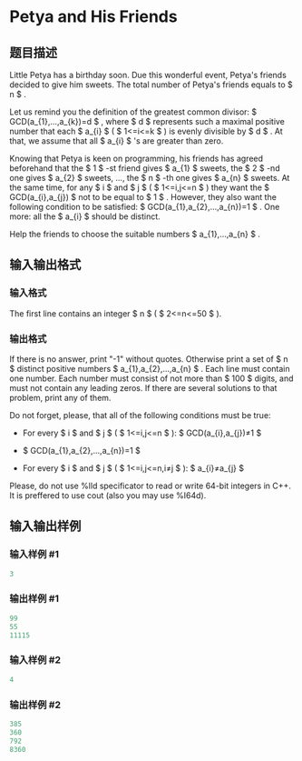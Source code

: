 # Petya and His Friends

## 题目描述

Little Petya has a birthday soon. Due this wonderful event, Petya's friends decided to give him sweets. The total number of Petya's friends equals to $ n $ .

Let us remind you the definition of the greatest common divisor: $ GCD(a_{1},...,a_{k})=d $ , where $ d $ represents such a maximal positive number that each $ a_{i} $ ( $ 1<=i<=k $ ) is evenly divisible by $ d $ . At that, we assume that all $ a_{i} $ 's are greater than zero.

Knowing that Petya is keen on programming, his friends has agreed beforehand that the $ 1 $ -st friend gives $ a_{1} $ sweets, the $ 2 $ -nd one gives $ a_{2} $ sweets, ..., the $ n $ -th one gives $ a_{n} $ sweets. At the same time, for any $ i $ and $ j $ ( $ 1<=i,j<=n $ ) they want the $ GCD(a_{i},a_{j}) $ not to be equal to $ 1 $ . However, they also want the following condition to be satisfied: $ GCD(a_{1},a_{2},...,a_{n})=1 $ . One more: all the $ a_{i} $ should be distinct.

Help the friends to choose the suitable numbers $ a_{1},...,a_{n} $ .

## 输入输出格式

### 输入格式

The first line contains an integer $ n $ ( $ 2<=n<=50 $ ).

### 输出格式

If there is no answer, print "-1" without quotes. Otherwise print a set of $ n $ distinct positive numbers $ a_{1},a_{2},...,a_{n} $ . Each line must contain one number. Each number must consist of not more than $ 100 $ digits, and must not contain any leading zeros. If there are several solutions to that problem, print any of them.

Do not forget, please, that all of the following conditions must be true:

- For every $ i $ and $ j $ ( $ 1<=i,j<=n $ ): $ GCD(a_{i},a_{j})≠1 $

- $ GCD(a_{1},a_{2},...,a_{n})=1 $

- For every $ i $ and $ j $ ( $ 1<=i,j<=n,i≠j $ ): $ a_{i}≠a_{j} $

Please, do not use %lld specificator to read or write 64-bit integers in C++. It is preffered to use cout (also you may use %I64d).

## 输入输出样例

### 输入样例 #1

```cpp
3

```
### 输出样例 #1

```cpp
99
55
11115

```
### 输入样例 #2

```cpp
4

```
### 输出样例 #2

```cpp
385
360
792
8360

```
